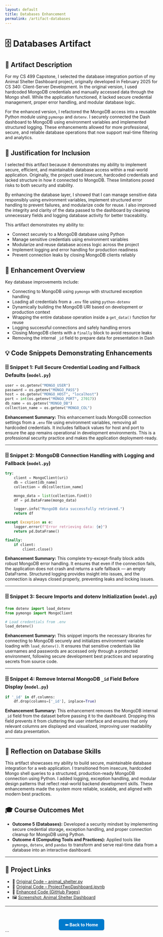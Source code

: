 ```yaml
---
layout: default
title: Databases Enhancement
permalink: /artifact-databases
---
```


# 🗄️ Databases Artifact

## 📌 Artifact Description

For my CS 499 Capstone, I selected the database integration portion of my Animal Shelter Dashboard project, originally developed in February 2025 for CS 340: Client-Server Development. In the original version, I used hardcoded MongoDB credentials and manually accessed data through the Mongo shell. While the application functioned, it lacked secure credential management, proper error handling, and modular database logic.

For the enhanced version, I refactored the MongoDB access into a reusable Python module using `pymongo` and `dotenv`. I securely connected the Dash dashboard to MongoDB using environment variables and implemented structured logging. These enhancements allowed for more professional, secure, and reliable database operations that now support real-time filtering and analytics.

## 📎 Justification for Inclusion

I selected this artifact because it demonstrates my ability to implement secure, efficient, and maintainable database access within a real-world application. Originally, the project used insecure, hardcoded credentials and lacked structure in how it connected to MongoDB. These limitations posed risks to both security and stability.

By enhancing the database layer, I showed that I can manage sensitive data responsibly using environment variables, implement structured error handling to prevent failures, and modularize code for reuse. I also improved the integrity and clarity of the data passed to the dashboard by cleaning unnecessary fields and logging database activity for better traceability.

This artifact demonstrates my ability to:

* Connect securely to a MongoDB database using Python
* Manage sensitive credentials using environment variables
* Modularize and reuse database access logic across the project
* Implement logging and error handling for production readiness
* Prevent connection leaks by closing MongoDB clients reliably

## 🔧 Enhancement Overview

Key database improvements include:

* Connecting to MongoDB using `pymongo` with structured exception handling  
* Loading all credentials from a `.env` file using `python-dotenv`  
* Dynamically building the MongoDB URI based on development or production context  
* Wrapping the entire database operation inside a `get_data()` function for reuse  
* Logging successful connections and safely handling errors  
* Closing MongoDB clients with a `finally` block to avoid resource leaks  
* Removing the internal `_id` field to prepare data for presentation in Dash

## 💡 Code Snippets Demonstrating Enhancements

### 🗄️ Snippet 1: Full Secure Credential Loading and Fallback Defaults (`model.py`)

```python
user = os.getenv("MONGO_USER")
password = os.getenv("MONGO_PASS")
host = os.getenv("MONGO_HOST", "localhost")
port = int(os.getenv("MONGO_PORT", 27017))
db_name = os.getenv("MONGO_DB")
collection_name = os.getenv("MONGO_COL")
````

**Enhancement Summary:**
This enhancement loads MongoDB connection settings from a `.env` file using environment variables, removing all hardcoded credentials. It includes fallback values for host and port to ensure the app remains operational in development environments. This is a professional security practice and makes the application deployment-ready.

---

### 🗄️ Snippet 2: MongoDB Connection Handling with Logging and Fallback (`model.py`)

```python
try:
    client = MongoClient(uri)
    db = client[db_name]
    collection = db[collection_name]

    mongo_data = list(collection.find())
    df = pd.DataFrame(mongo_data)

    logger.info("MongoDB data successfully retrieved.")
    return df

except Exception as e:
    logger.error(f"Error retrieving data: {e}")
    return pd.DataFrame()

finally:
    if client:
        client.close()
```

**Enhancement Summary:**
This complete try-except-finally block adds robust MongoDB error handling. It ensures that even if the connection fails, the application does not crash and returns a safe fallback — an empty DataFrame. Structured logging provides insight into issues, and the connection is always closed properly, preventing leaks and locking issues.

---

### 🗄️ Snippet 3: Secure Imports and dotenv Initialization (`model.py`)

```python
from dotenv import load_dotenv
from pymongo import MongoClient

# Load credentials from .env
load_dotenv()
```

**Enhancement Summary:**
This snippet imports the necessary libraries for connecting to MongoDB securely and initializes environment variable loading with `load_dotenv()`. It ensures that sensitive credentials like usernames and passwords are accessed only through a protected environment, following secure development best practices and separating secrets from source code.

---

### 🗄️ Snippet 4: Remove Internal MongoDB `_id` Field Before Display (`model.py`)

```python
if '_id' in df.columns:
    df.drop(columns=['_id'], inplace=True)
```

**Enhancement Summary:**
This enhancement removes the MongoDB internal `_id` field from the dataset before passing it to the dashboard. Dropping this field prevents it from cluttering the user interface and ensures that only relevant columns are displayed and visualized, improving user readability and data presentation.

---

## 🧠 Reflection on Database Skills

This artifact showcases my ability to build secure, maintainable database integration for a web application. I transitioned from insecure, hardcoded Mongo shell queries to a structured, production-ready MongoDB connection using Python. I added logging, exception handling, and modular design patterns that reflect real-world backend development skills. These enhancements made the system more reliable, scalable, and aligned with modern best practices.

## 🎓 Course Outcomes Met

* **Outcome 5 (Databases):** Developed a security mindset by implementing secure credential storage, exception handling, and proper connection cleanup for MongoDB using Python.
* **Outcome 4 (Computing Tools and Practices):** Applied tools like `pymongo`, `dotenv`, and `pandas` to transform and serve real-time data from a database into an interactive dashboard.

---

## 🔗 Project Links

* 📁 [Original Code – animal\_shelter.py](https://github.com/GregoriaRamirez/gregoriaramirez.github.io/blob/main/original/animal_shelter.py)
* 📁 [Original Code – ProjectTwoDashboard.ipynb](https://github.com/GregoriaRamirez/gregoriaramirez.github.io/blob/main/original/ProjectTwoDashboard%20%281%29.ipynb)
* 📁 [Enhanced Code (GitHub Pages)](https://gregoriaramirez.github.io/artifact-databases)
* 🖼️ [Screenshot: Animal Shelter Dashboard](/assets/Animal_Shelter_Dashboard.png)

---

<div style="text-align: center; margin-top: 3em;">
  <a href="/" style="
    display: inline-block;
    padding: 10px 20px;
    background-color: #007acc;
    color: white;
    border-radius: 6px;
    text-decoration: none;
    font-weight: bold;
    box-shadow: 0 2px 4px rgba(0,0,0,0.1);
  ">⬅ Back to Home</a>
</div>
```






